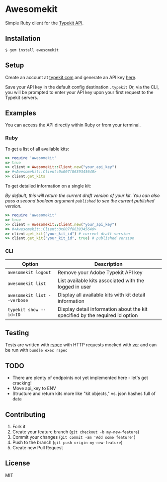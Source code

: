 # Awesomekit
Simple Ruby client for the [Typekit API](https://typekit.com).

## Installation

`$ gem install awesomekit`

## Setup

Create an account at [typekit.com](https://typekit.com) and generate an API key [here](https://typekit.com/account/tokens).

Save your API key in the default config destination `.typekit`
Or, via the CLI, you will be prompted to enter your API key upon your first request to the Typekit servers.

## Examples

You can access the API directly within Ruby or from your terminal.

### Ruby

To get a list of all available kits:

```ruby
>> require 'awesomekit'
=> true
>> client = Awesomekit::Client.new("your_api_key")
=> #<Awesomekit::Client:0x007f8639345640>
>> client.get_kits
```

To get detailed information on a single kit:

_By default, this will return the current draft version of your kit. You can also
pass a second boolean argument `published` to see the current published version._

```ruby
>> require 'awesomekit'
=> true
>> client = Awesomekit::Client.new("your_api_key")
=> #<Awesomekit::Client:0x007f8639345640>
>> client.get_kit("your_kit_id") # current draft version
>> client.get_kit("your_kit_id", true) # published version
```

### CLI

Option                        | Description
------------------------------|--------------------------------------------------
`awesomekit logout` | Remove your Adobe Typekit API key
`awesomekit list` | List available kits associated with the logged in user
`awesomekit list --verbose` | Display all available kits with kit detail information
`typekit show --id=ID` | Display detail information about the kit specified by the required id option

## Testing

Tests are written with [rspec](http://rspec.info/) with HTTP requests mocked with [vcr](https://github.com/vcr/vcr) and can be run with `bundle exec rspec`

## TODO

- There are plenty of endpoints not yet implemented here - let's get cracking!
- Move api_key to ENV
- Structure and return kits more like "kit objects," vs. json hashes full of data


## Contributing

1. Fork it
2. Create your feature branch (`git checkout -b my-new-feature`)
3. Commit your changes (`git commit -am 'Add some feature'`)
4. Push to the branch (`git push origin my-new-feature`)
5. Create new Pull Request

## License

MIT
